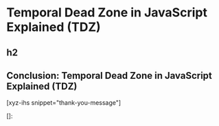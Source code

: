 # Temporal Dead Zone in JavaScript Explained (TDZ)
<!--more-->
<!--
Table of Contents:
-->

## h2

## Conclusion: Temporal Dead Zone in JavaScript Explained (TDZ)

[xyz-ihs snippet="thank-you-message"]

<!-- ### Links -->
[]:

<!--
### Meta:
-
-->

<!--
### Keywords:
- Temporal Dead Zone in JavaScript
- Temporal Dead Zone
-->

<!--
### Resources:
-
-->
